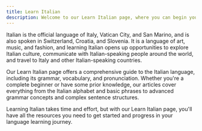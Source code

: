 ```yaml
---
title: Learn Italian
description: Welcome to our Learn Italian page, where you can begin your journey to mastering one of the most beautiful and romantic languages in the world!
---
```


Italian is the official language of Italy, Vatican City, and San Marino, and is also spoken in Switzerland, Croatia, and Slovenia. It is a language of art, music, and fashion, and learning Italian opens up opportunities to explore Italian culture, communicate with Italian-speaking people around the world, and travel to Italy and other Italian-speaking countries.

Our Learn Italian page offers a comprehensive guide to the Italian language, including its grammar, vocabulary, and pronunciation. Whether you're a complete beginner or have some prior knowledge, our articles cover everything from the Italian alphabet and basic phrases to advanced grammar concepts and complex sentence structures.

Learning Italian takes time and effort, but with our Learn Italian page, you'll have all the resources you need to get started and progress in your language learning journey. 